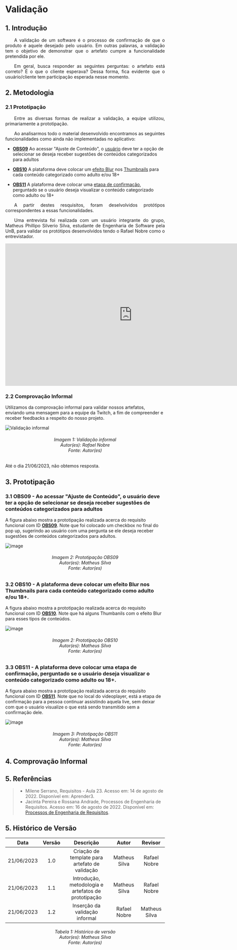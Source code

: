 # Validação

## 1. Introdução
<p align="justify">&emsp;&emsp;A validação de um software é o processo de confirmação de que o produto é aquele desejado pelo usuário. Em outras palavras, a validação tem o objetivo de demonstrar que o artefato cumpre a funcionalidade pretendida por ele.</p>

<p align="justify">&emsp;&emsp;Em geral, busca responder as seguintes perguntas: o artefato está correto? É o que o cliente esperava? Dessa forma, fica evidente que o usuário/cliente tem participação esperada nesse momento.</p>

## 2. Metodologia

### 2.1 Prototipação
<p align="justify">&emsp;&emsp;Entre as diversas formas de realizar a validação, a equipe utilizou, primariamente a prototipação.</p>

<p align="justify">&emsp;&emsp;Ao analisarmos todo o material desenvolvido encontramos as seguintes funcionalidades como ainda não implementadas no aplicativo:</p>

- **[OBS09](https://requisitos-de-software.github.io/2023.1-Twitch/elicitacao/tecnicas/observacao/)** Ao acessar "Ajuste de Conteúdo", o [usuário](https://requisitos-de-software.github.io/2023.1-Twitch/modelagem/lexico/#l02-usuario-comum) deve ter a opção de selecionar se deseja receber sugestões de conteúdos categorizados para adultos

- **[OBS10](https://requisitos-de-software.github.io/2023.1-Twitch/elicitacao/tecnicas/observacao/)** A plataforma deve colocar um [efeito Blur](https://requisitos-de-software.github.io/2023.1-Twitch/modelagem/lexico/#l32-efeito-blur) nos [Thumbnails](https://requisitos-de-software.github.io/2023.1-Twitch/modelagem/lexico/#l23-thumbnail) para cada conteúdo categorizado como adulto e/ou 18+

- **[OBS11](https://requisitos-de-software.github.io/2023.1-Twitch/elicitacao/tecnicas/observacao/)** A plataforma deve colocar uma [etapa de confirmação](https://requisitos-de-software.github.io/2023.1-Twitch/modelagem/lexico/#l28-confirmacao-de-conteudos-18), perguntado se o usuário deseja visualizar o conteúdo categorizado como adulto ou 18+

<p align="justify">&emsp;&emsp;A partir destes resquisitos, foram deselvolvidos protótipos correspondentes a essas funcionalidades.</p>

<p align="justify">&emsp;&emsp;Uma entrevista foi realizada com um usuário integrante do grupo, Matheus Phillipo Silverio Silva, estudante de Engenharia de Software pela UnB, para validar os protótipos desenvolvidos tendo o Rafael Nobre como o entrevistador.</p>

<iframe width="800" height="450" src="https://www.youtube.com/embed/BWLdO7RYcdM" title="YouTube video player" frameborder="0" allow="accelerometer; autoplay; clipboard-write; encrypted-media; gyroscope; picture-in-picture; web-share" allowfullscreen></iframe>

### 2.2 Comprovação Informal

Utilizamos da comprovação informal para validar nossos artefatos, enviando uma mensagem para a equipe da Twitch, a fim de compreender e receber feedbacks a respeito do nosso projeto. 

![Validação informal](valid_informal.png)
<h6 align = "center"> Imagem 1: Validação informal
<br> Autor(es): Rafael Nobre
<br>Fonte: Autor(es)</h6>

Até o dia 21/06/2023, não obtemos resposta.
## 3. Prototipação

### 3.1 OBS09 - Ao acessar "Ajuste de Conteúdo", o usuário deve ter a opção de selecionar se deseja receber sugestões de conteúdos categorizados para adultos

A figura abaixo mostra a prototipação realizada acerca do requisito funcional com ID **[OBS09](https://requisitos-de-software.github.io/2023.1-Twitch/elicitacao/tecnicas/observacao/)**. Note que foi colocado um checkbox no final do pop up, sugerindo ao usuário com uma pergunta se ele deseja receber sugestões de conteúdos categorizados para adultos.

![image](./imagens/sugestao_conteudo.png)

<h6 align = "center"> Imagem 2: Prototipação OBS09
<br> Autor(es): Matheus Silva
<br>Fonte: Autor(es)</h6>

### 3.2 OBS10 - A plataforma deve colocar um efeito Blur nos Thumbnails para cada conteúdo categorizado como adulto e/ou 18+.

A figura abaixo mostra a prototipação realizada acerca do requisito funcional com ID **[OBS10](https://requisitos-de-software.github.io/2023.1-Twitch/elicitacao/tecnicas/observacao/)**. Note que há alguns Thumbanils com o efeito Blur para esses tipos de conteúdos.

![image](./imagens/efeito_blur.png)

<h6 align = "center"> Imagem 2: Prototipação OBS10
<br> Autor(es): Matheus Silva
<br>Fonte: Autor(es)</h6>

### 3.3 OBS11 - A plataforma deve colocar uma etapa de confirmação, perguntado se o usuário deseja visualizar o conteúdo categorizado como adulto ou 18+.

A figura abaixo mostra a prototipação realizada acerca do requisito funcional com ID **[OBS11](https://requisitos-de-software.github.io/2023.1-Twitch/elicitacao/tecnicas/observacao/)**. Note que no local do videoplayer, está a etapa de confirmação para a pessoa continuar assistindo aquela live, sem deixar com que o usuário visualize o que está sendo transmitido sem a confirmação dele.

![image](./imagens/confirmacao_conteudo.png)

<h6 align = "center"> Imagem 3: Prototipação OBS11
<br> Autor(es): Matheus Silva
<br>Fonte: Autor(es)</h6>

## 4. Comprovação Informal 


## 5. Referências

> - Milene Serrano, Requisitos - Aula 23. Acesso em: 14 de agosto de 2022. Disponível em: Aprender3.
> - Jacinta Pereira e  Rossana Andrade, Processos de Engenharia de
Requisitos. Acesso em: 16 de agosto de 2022. Disponível em: [Processos de Engenharia de
Requisitos](http://disciplinas.lia.ufc.br/engsof081/arquivos/ProcessosEngRequisitos-v2.pdf).

## 5. Histórico de Versão
|**Data** | **Versão** | **Descrição** | **Autor** | **Revisor** |
|:---: | :---: | :---: | :---: | :---: |
| 21/06/2023 | 1.0 | Criação de template para artefato de validação | Matheus Silva | Rafael Nobre |
| 21/06/2023 | 1.1 | Introdução, metodologia e artefatos de prototipação | Matheus Silva | Rafael Nobre |
| 21/06/2023 | 1.2 | Inserção da validação informal | Rafael Nobre | Matheus Silva |

<h6 align = "center"> Tabela 1: Histórico de versão
<br> Autor(es): Matheus Silva
<br>Fonte: Autor(es)</h6>
